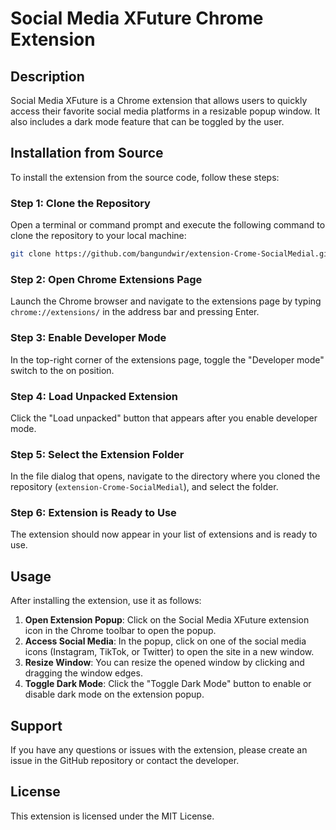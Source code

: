 # Social Media XFuture Chrome Extension

## Description

Social Media XFuture is a Chrome extension that allows users to quickly access their favorite social media platforms in a resizable popup window. It also includes a dark mode feature that can be toggled by the user.

## Installation from Source

To install the extension from the source code, follow these steps:

### Step 1: Clone the Repository

Open a terminal or command prompt and execute the following command to clone the repository to your local machine:

```bash
git clone https://github.com/bangundwir/extension-Crome-SocialMedial.git
```

### Step 2: Open Chrome Extensions Page

Launch the Chrome browser and navigate to the extensions page by typing `chrome://extensions/` in the address bar and pressing Enter.

### Step 3: Enable Developer Mode

In the top-right corner of the extensions page, toggle the "Developer mode" switch to the on position.

### Step 4: Load Unpacked Extension

Click the "Load unpacked" button that appears after you enable developer mode.

### Step 5: Select the Extension Folder

In the file dialog that opens, navigate to the directory where you cloned the repository (`extension-Crome-SocialMedial`), and select the folder.

### Step 6: Extension is Ready to Use

The extension should now appear in your list of extensions and is ready to use.

## Usage

After installing the extension, use it as follows:

1. **Open Extension Popup**: Click on the Social Media XFuture extension icon in the Chrome toolbar to open the popup.
2. **Access Social Media**: In the popup, click on one of the social media icons (Instagram, TikTok, or Twitter) to open the site in a new window.
3. **Resize Window**: You can resize the opened window by clicking and dragging the window edges.
4. **Toggle Dark Mode**: Click the "Toggle Dark Mode" button to enable or disable dark mode on the extension popup.

## Support

If you have any questions or issues with the extension, please create an issue in the GitHub repository or contact the developer.

## License

This extension is licensed under the MIT License.
